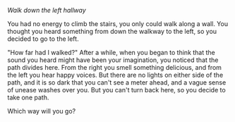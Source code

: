 *Walk down the left hallway*

You had no energy to climb the stairs, you only could walk along a wall. You thought you heard something from down the walkway to the left, so you decided to go to the left.

"How far had I walked?" After a while, when you began to think that the sound you heard might have been your imagination, you noticed that the path divides here. From the right you smell something delicious, and from the left you hear happy voices. But there are no lights on either side of the path, and it is so dark that you can't see a meter ahead, and a vague sense of unease washes over you. But you can't turn back here, so you decide to take one path.

Which way will you go?

